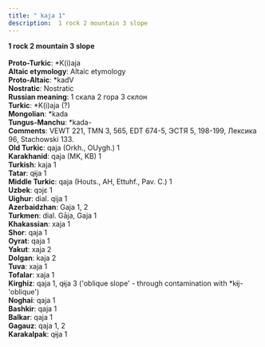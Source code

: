 ```yaml
---
title: " kaja 1"
description:  1 rock 2 mountain 3 slope
---
```

<strong> 1 rock 2 mountain 3 slope</strong><br><br>
<strong>Proto-Turkic</strong>:  *K(i)aja<br>
<strong>Altaic etymology</strong>:  Altaic etymology<br>
<strong> Proto-Altaic</strong>:  *kadV<br>
<strong>Nostratic</strong>:  Nostratic<br>
<strong>Russian meaning</strong>:  1 скала 2 гора 3 склон<br>
<strong>Turkic</strong>:  *K(i)aja (?)<br>
<strong>Mongolian</strong>:  *kada<br>
<strong>Tungus-Manchu</strong>:  *kada-<br>
<strong>Comments</strong>:  VEWT 221, TMN 3, 565, EDT 674-5, ЭСТЯ 5, 198-199, Лексика 96, Stachowski 133.<br>
<strong>Old Turkic</strong>:  qaja (Orkh., OUygh.) 1<br>
<strong>Karakhanid</strong>:  qaja (MK, KB) 1<br>
<strong>Turkish</strong>:  kaja 1<br>
<strong>Tatar</strong>:  qɨja 1<br>
<strong>Middle Turkic</strong>:  qaja (Houts., AH, Ettuhf., Pav. C.) 1<br>
<strong>Uzbek</strong>:  qɔjɛ 1<br>
<strong>Uighur</strong>:  dial. qija 1<br>
<strong>Azerbaidzhan</strong>:  Gaja 1, 2<br>
<strong>Turkmen</strong>:  dial. Gāja, Gaja 1<br>
<strong>Khakassian</strong>:  xaja 1<br>
<strong>Shor</strong>:  qaja 1<br>
<strong>Oyrat</strong>:  qaja 1<br>
<strong>Yakut</strong>:  xaja 2<br>
<strong>Dolgan</strong>:  kaja 2<br>
<strong>Tuva</strong>:  xaja 1<br>
<strong>Tofalar</strong>:  xaja 1<br>
<strong>Kirghiz</strong>:  qaja 1, qɨja 3 ('oblique slope' - through contamination with *kɨj- 'oblique')<br>
<strong>Noghai</strong>:  qaja 1<br>
<strong>Bashkir</strong>:  qaja 1<br>
<strong>Balkar</strong>:  qaja 1<br>
<strong>Gagauz</strong>:  qaja 1, 2<br>
<strong>Karakalpak</strong>:  qɨja 1<br>


